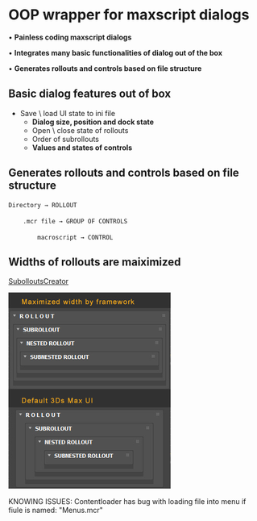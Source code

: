# OOP wrapper for maxscript dialogs

• **Painless coding maxscript dialogs**

• **Integrates many basic functionalities of dialog out of the box**

• **Generates rollouts and controls based on file structure**



## Basic dialog features out of box

- Save \ load UI state to ini file
  - **Dialog size, position and dock state**
  - Open \ close state of rollouts
  - Order of subrollouts
  - **Values and states of controls**


## Generates rollouts and controls based on file structure

	Directory → ROLLOUT
 
        .mcr file → GROUP OF CONTROLS
	 
            macroscript → CONTROL


## Widths of rollouts are maiximized
[SubolloutsCreator](Lib/RolloutCreator/SubolloutsCreator)

![maximized_rollout_width](Lib/RolloutCreator/SubolloutsCreator/_readme/maximized_rollout_width.jpg)




KNOWING ISSUES:
	Contentloader has bug with loading file into menu if fiule is named: "Menus.mcr"

